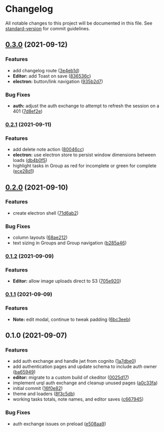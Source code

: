 # Changelog

All notable changes to this project will be documented in this file. See [standard-version](https://github.com/conventional-changelog/standard-version) for commit guidelines.

## [0.3.0](https://github.com/deldreth/wondernotes.app/compare/v0.2.1...v0.3.0) (2021-09-12)


### Features

* add changelog route ([3e4eb1d](https://github.com/deldreth/wondernotes.app/commit/3e4eb1d17a9d6ed5863f3b17c4095ae913a0aab8))
* **Editor:** add Toast on save ([836536c](https://github.com/deldreth/wondernotes.app/commit/836536caf5edebb196356b360acfdb4078a6e014))
* **electron:** button/link navigation ([935b2d7](https://github.com/deldreth/wondernotes.app/commit/935b2d726d0ad1dc41ae60f720a066dc4663fcb5))


### Bug Fixes

* **auth:** adjust the auth exchange to attempt to refresh the session on a 401 ([7d8ef2e](https://github.com/deldreth/wondernotes.app/commit/7d8ef2e3ee3837758ca6425f01bf7311a3a610b1))

### [0.2.1](https://github.com/deldreth/wondernotes.app/compare/v0.2.0...v0.2.1) (2021-09-11)

### Features

- add delete note action ([80046cc](https://github.com/deldreth/wondernotes.app/commit/80046ccf14c9a97dd7de9f7315079358b12fba46))
- **electron:** use electron store to persist window dimensions between loads ([db4b0f5](https://github.com/deldreth/wondernotes.app/commit/db4b0f5cff9aab5f5168f9e4e475004ac347ff75))
- highlight tasks in Group as red for incomplete or green for complete ([ece28d1](https://github.com/deldreth/wondernotes.app/commit/ece28d1f2f83b7c585f7d2032f203e394172573a))

## [0.2.0](https://github.com/deldreth/wondernotes.app/compare/v0.1.2...v0.2.0) (2021-09-10)

### Features

- create electron shell ([71d6ab2](https://github.com/deldreth/wondernotes.app/commit/71d6ab2cede01d4b9db19ab84ef97f4eba4d619f))

### Bug Fixes

- column layouts ([68ae212](https://github.com/deldreth/wondernotes.app/commit/68ae212e060fee29537c9099ebad3a97b3c7520b))
- text sizing in Groups and Group navigation ([b285a46](https://github.com/deldreth/wondernotes.app/commit/b285a46fefdeda837ac2018170bc23db1f9e2b72))

### [0.1.2](https://github.com/deldreth/wondernotes.app/compare/v0.1.1...v0.1.2) (2021-09-09)

### Features

- **Editor:** allow image uploads direct to S3 ([705e920](https://github.com/deldreth/wondernotes.app/commit/705e920bcd4b8735898715422e1183c0bb5338a9))

### [0.1.1](https://github.com/deldreth/wondernotes.app/compare/v0.1.0...v0.1.1) (2021-09-09)

### Features

- **Note:** edit modal, continue to tweak padding ([6bc3eeb](https://github.com/deldreth/wondernotes.app/commit/6bc3eeb98f6b02bcae5387b8eb6b31c9a5f9abff))

## 0.1.0 (2021-09-07)

### Features

- add auth exchange and handle jwt from cognito ([1a7dbe0](https://github.com/deldreth/wondernotes.app/commit/1a7dbe0cbe13e62f78ea2edceabd083b1ddabc05))
- add authentication pages and update schema to include auth owner ([ba65949](https://github.com/deldreth/wondernotes.app/commit/ba659496eead0927baff84720cf22d3c16ea1c7e))
- **editor:** migrate to a custom build of ckeditor ([0025d17](https://github.com/deldreth/wondernotes.app/commit/0025d178c89045700aefcb116559c591bf5b6d69))
- implement urql auth exchange and cleanup unused pages ([a0c33fa](https://github.com/deldreth/wondernotes.app/commit/a0c33fa4a32430f29b6ec3a4a7d3a94ca42b80ff))
- initial commit ([16f0e82](https://github.com/deldreth/wondernotes.app/commit/16f0e826cda9d4e8e633cdc2b14ed04e98d6e4a2))
- theme and loaders ([8f3c5db](https://github.com/deldreth/wondernotes.app/commit/8f3c5db0d8fc2d7df262c32cd34983b82517bb8c))
- working tasks totals, note names, and editor saves ([c667945](https://github.com/deldreth/wondernotes.app/commit/c667945faf1acce2b02f4f11bd97668c9b154b98))

### Bug Fixes

- auth exchange issues on preload ([e508aa9](https://github.com/deldreth/wondernotes.app/commit/e508aa969a01c7581273eba330a6fae77d3a4642))
